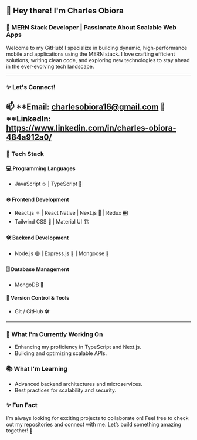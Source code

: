 ## 👋 Hey there! I'm Charles Obiora

### 🚀 MERN Stack Developer | Passionate About Scalable Web Apps

Welcome to my GitHub! I specialize in building dynamic, high-performance mobile and applications using the MERN stack. I love crafting efficient solutions, writing clean code, and exploring new technologies to stay ahead in the ever-evolving tech landscape.

---

### ✨ Let's Connect!
📫 **Email: charlesobiora16@gmail.com
🚀 **LinkedIn: https://www.linkedin.com/in/charles-obiora-484a912a0/
---

### 🚀 Tech Stack
#### 💻 Programming Languages
- JavaScript ☕️ | TypeScript 🦕

#### ⚙️ Frontend Development
- React.js ⚛️ | React Native | Next.js 🚀 | Redux 🎛️  
- Tailwind CSS 🎨 | Material UI 🏗️

#### 🛠️ Backend Development
- Node.js 🟢 | Express.js 🚄 | Mongoose 🍃

#### 🗄️ Database Management
- MongoDB 🍃

#### 🔄 Version Control & Tools
- Git / GitHub 🛠️

---

### 🌱 What I'm Currently Working On
- Enhancing my proficiency in TypeScript and Next.js.  
- Building and optimizing scalable APIs.  

### 📚 What I'm Learning
- Advanced backend architectures and microservices.  
- Best practices for scalability and security.  

### ✨ Fun Fact
I’m always looking for exciting projects to collaborate on! Feel free to check out my repositories and connect with me. Let’s build something amazing together! 🚀
